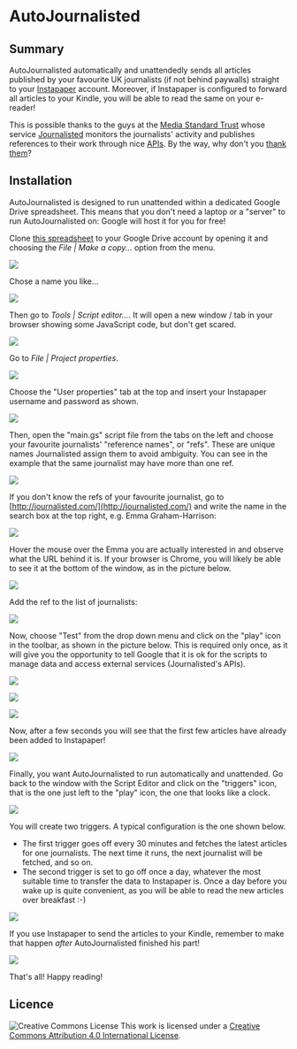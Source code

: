 # AutoJournalisted

## Summary
AutoJournalisted automatically and unattendedly sends all articles published by your favourite UK journalists (if not behind paywalls) straight to your [Instapaper](http://www.instapaper.com/) account. Moreover, if Instapaper is configured to forward all articles to your Kindle, you will be able to read the same on your e-reader! 

This is possible thanks to the guys at the [Media Standard Trust](http://mediastandardstrust.org/) whose service [Journalisted](http://journalisted.com/) monitors the journalists' activity and publishes references to their work through nice [APIs](http://journalisted.com/api). By the way, why don't you [thank them](http://www.justgiving.com/mediastandardstrust)?

## Installation
AutoJournalisted is designed to run unattended within a dedicated Google Drive spreadsheet. This means that you don't need a laptop or a "server" to run AutoJournalisted on: Google will host it for you for free!

Clone [this spreadsheet](https://docs.google.com/spreadsheet/ccc?key=0Ani-XvikxKzAdHJYbWJoODdrSUNudnRTSUhfOElkTkE&usp=sharing) to your Google Drive account by opening it and choosing the *File | Make a copy...* option from the menu.

![](https://raw.github.com/giacecco/AutoJournalisted/master/images/instructions1.png)

Chose a name you like...

![](https://raw.github.com/giacecco/AutoJournalisted/master/images/instructions2.png)

Then go to *Tools | Script editor...*. It will open a new window / tab in your browser showing some JavaScript code, but don't get scared.

![](https://raw.github.com/giacecco/AutoJournalisted/master/images/instructions3.png)

Go to *File | Project properties*.

![](https://raw.github.com/giacecco/AutoJournalisted/master/images/instructions4.png)

Choose the "User properties" tab at the top and insert your Instapaper username and password as shown.

![](https://raw.github.com/giacecco/AutoJournalisted/master/images/instructions5.png)

Then, open the "main.gs" script file from the tabs on the left and choose your favourite journalists' "reference names", or "refs". These are unique names Journalisted assign them to avoid ambiguity. You can see in the example that the same journalist may have more than one ref.

![](https://raw.github.com/giacecco/AutoJournalisted/master/images/instructions6.png)

If you don't know the refs of your favourite journalist, go to [http://journalisted.com/](http://journalisted.com/) and write the name in the search box at the top right, e.g. Emma Graham-Harrison:

![](https://raw.github.com/giacecco/AutoJournalisted/master/images/instructions7.png)

Hover the mouse over the Emma you are actually interested in and observe what the URL behind it is. If your browser is Chrome, you will likely be able to see it at the bottom of the window, as in the picture below.

![](https://raw.github.com/giacecco/AutoJournalisted/master/images/instructions8.png)

Add the ref to the list of journalists:

![](https://raw.github.com/giacecco/AutoJournalisted/master/images/instructions9.png)

Now, choose "Test" from the drop down menu and click on the "play" icon in the toolbar, as shown in the picture below. This is required only once, as it will give you the opportunity to tell Google that it is ok for the scripts to manage data and access external services (Journalisted's APIs). 

![](https://raw.github.com/giacecco/AutoJournalisted/master/images/instructions10.png)

![](https://raw.github.com/giacecco/AutoJournalisted/master/images/instructions11.png)

![](https://raw.github.com/giacecco/AutoJournalisted/master/images/instructions12.png)

Now, after a few seconds you will see that the first few articles have already been added to Instapaper!

![](https://raw.github.com/giacecco/AutoJournalisted/master/images/instructions13.png)

Finally, you want AutoJournalisted to run automatically and unattended. Go back to the window with the Script Editor and click on the "triggers" icon, that is the one just left to the "play" icon, the one that looks like a clock.

![](https://raw.github.com/giacecco/AutoJournalisted/master/images/instructions14.png)

You will create two triggers. A typical configuration is the one shown below. 
- The first trigger goes off every 30 minutes and fetches the latest articles for one journalists. The next time it runs, the next journalist will be fetched, and so on. 
- The second trigger is set to go off once a day, whatever the most suitable time to transfer the data to Instapaper is. Once a day before you wake up is quite convenient, as you will be able to read the new articles over breakfast :-)

![](https://raw.github.com/giacecco/AutoJournalisted/master/images/instructions15.png)

If you use Instapaper to send the articles to your Kindle, remember to make that happen *after* AutoJournalisted finished his part!

![](https://raw.github.com/giacecco/AutoJournalisted/master/images/instructions16.png)

That's all! Happy reading!

## Licence

![Creative Commons License](http://i.creativecommons.org/l/by/4.0/88x31.png "Creative Commons License") This work is licensed under a [Creative Commons Attribution 4.0 International License](http://creativecommons.org/licenses/by/4.0/).